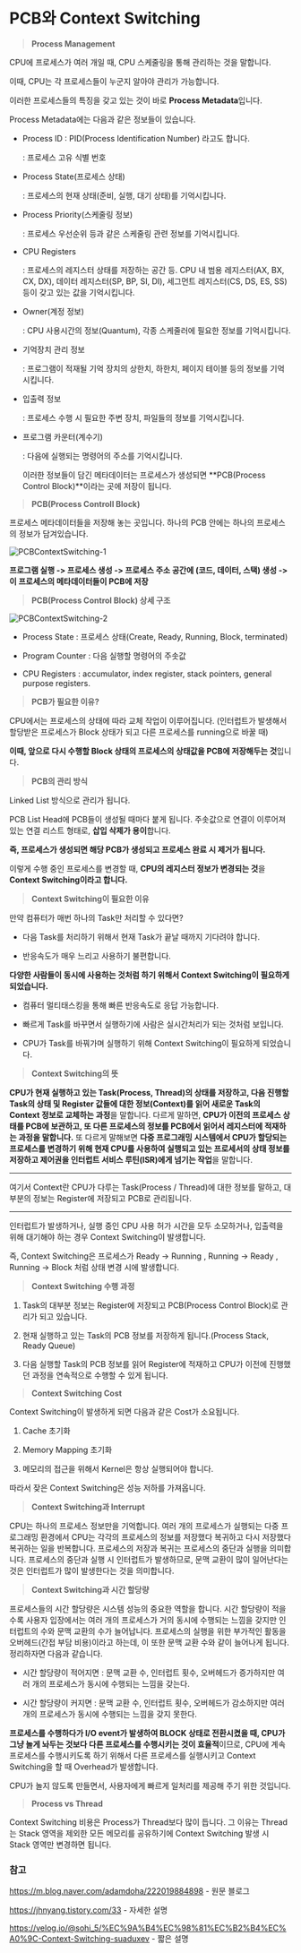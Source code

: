 # PCB와 Context Switching
> **Process Management**

  CPU에 프로세스가 여러 개일 때, CPU 스케줄링을 통해 관리하는 것을 말합니다.

  이때, CPU는 각 프로세스들이 누군지 알아야 관리가 가능합니다.

  이러한 프로세스들의 특징을 갖고 있는 것이 바로 **Process Metadata**입니다.

  

Process Metadata에는 다음과 같은 정보들이 있습니다.

- Process ID : PID(Process Identification Number) 라고도 합니다.

   : 프로세스 고유 식별 번호

- Process State(프로세스 상태)

   : 프로세스의 현재 상태(준비, 실행, 대기 상태)를 기억시킵니다.

- Process Priority(스케줄링 정보)

   : 프로세스 우선순위 등과 같은 스케줄링 관련 정보를 기억시킵니다.

- CPU Registers

   : 프로세스의 레지스터 상태를 저장하는 공간 등. CPU 내 범용 레지스터(AX, BX, CX, DX), 데이터 레지스터(SP, BP, SI, DI), 세그먼트 레지스터(CS, DS, ES, SS) 등이 갖고 있는 값을 기억시킵니다.

- Owner(계정 정보)

   : CPU 사용시간의 정보(Quantum), 각종 스케줄러에 필요한 정보를 기억시킵니다.

- 기억장치 관리 정보

   : 프로그램이 적재될 기억 장치의 상한치, 하한치, 페이지 테이블 등의 정보를 기억시킵니다.

- 입출력 정보

   : 프로세스 수행 시 필요한 주변 장치, 파일들의 정보를 기억시킵니다.

- 프로그램 카운터(계수기)

   : 다음에 실행되는 명령어의 주소를 기억시킵니다.

  

  이러한 정보들이 담긴 메타데이터는 프로세스가 생성되면 **PCB(Process Control Block)**이라는 곳에 저장이 됩니다.

> **PCB(Process Controll Block)**

프로세스 메타데이터들을 저장해 놓는 곳입니다. 하나의 PCB 안에는 하나의 프로세스의 정보가 담겨있습니다.

![PCBContextSwitching-1](https://raw.githubusercontent.com/Songwonseok/CS-Study/main/OS/images/PCBContextSwitching-1.png)


**프로그램 실행 -> 프로세스 생성 -> 프로세스 주소 공간에 (코드, 데이터, 스택) 생성 -> 이 프로세스의 메타데이터들이 PCB에 저장**

  

> **PCB(Process Control Block) 상세 구조**

![PCBContextSwitching-2](https://raw.githubusercontent.com/Songwonseok/CS-Study/main/OS/images/PCBContextSwitching-2.png)

  

  * Process State : 프로세스 상태(Create, Ready, Running, Block, terminated)

  * Program Counter : 다음 실행할 명령어의 주솟값

  * CPU Registers : accumulator, index register, stack pointers, general purpose registers.

  > **PCB가 필요한 이유?**

  CPU에서는 프로세스의 상태에 따라 교체 작업이 이루어집니다. (인터럽트가 발생해서 할당받은 프로세스가 Block 상태가 되고 다른 프로세스를 running으로 바꿀 때)

  

  **이때, 앞으로 다시 수행할 Block 상태의 프로세스의 상태값을 PCB에 저장해두는 것**입니다.

  > **PCB의 관리 방식**

  Linked List 방식으로 관리가 됩니다.

  PCB List Head에 PCB들이 생성될 때마다 붙게 됩니다. 주솟값으로 연결이 이루어져 있는 연결 리스트 형태로, **삽입 삭제가 용이**합니다.

  **즉, 프로세스가 생성되면 해당 PCB가 생성되고 프로세스 완료 시 제거가 됩니다.**

  

  이렇게 수행 중인 프로세스를 변경할 때, **CPU의 레지스터 정보가 변경되는 것**을 **Context Switching이라고 합니다.**

  >  **Context Switching이 필요한 이유**

  만약 컴퓨터가 매번 하나의 Task만 처리할 수 있다면?

  - 다음 Task를 처리하기 위해서 현재 Task가 끝날 때까지 기다려야 합니다.

  - 반응속도가 매우 느리고 사용하기 불편합니다.

  

  **다양한 사람들이 동시에 사용하는 것처럼 하기 위해서 Context Switching이 필요하게 되었습니다.**

  - 컴퓨터 멀티태스킹을 통해 빠른 반응속도로 응답 가능합니다.

  - 빠르게 Task를 바꾸면서 실행하기에 사람은 실시간처리가 되는 것처럼 보입니다.

  - CPU가 Task를 바꿔가며 실행하기 위해 Context Switching이 필요하게 되었습니다.

  > **Context Switching의 뜻**

  **CPU가 현재 실행하고 있는 Task(Process, Thread)의 상태를 저장하고, 다음 진행할 Task의 상태 및 Register 값들에 대한 정보(Context)를 읽어 새로운 Task의 Context 정보로 교체하는 과정**을 말합니다. 다르게 말하면, **CPU가 이전의 프로세스 상태를 PCB에 보관하고, 또 다른 프로세스의 정보를 PCB에서 읽어서 레지스터에 적재하는 과정을 말합니다.** 또 다르게 말해보면 **다중 프로그래밍 시스템에서 CPU가 할당되는 프로세스를 변경하기 위해 현재 CPU를 사용하여 실행되고 있는 프로세서의 상태 정보를 저장하고 제어권을 인터럽트 서비스 루틴(ISR)에게 넘기는 작업**을 말합니다.

****

  여기서 Context란 CPU가 다루는 Task(Process / Thread)에 대한 정보를 말하고, 대부분의 정보는 Register에 저장되고 PCB로 관리됩니다.

****

  인터럽트가 발생하거나, 실행 중인 CPU 사용 허가 시간을 모두 소모하거나, 입출력을 위해 대기해야 하는 경우 Context Switching이 발생합니다.

  

  즉, Context Switching은 프로세스가 Ready -> Running , Running -> Ready , Running -> Block 처럼 상태 변경 시에 발생합니다.

  > **Context Switching 수행 과정**

  1. Task의 대부분 정보는 Register에 저장되고 PCB(Process Control Block)로 관리가 되고 있습니다.

  2. 현재 실행하고 있는 Task의 PCB 정보를 저장하게 됩니다.(Process Stack, Ready Queue)

  3. 다음 실행할 Task의 PCB 정보를 읽어 Register에 적재하고 CPU가 이전에 진행했던 과정을 연속적으로 수행할 수 있게 됩니다.

  > **Context Switching Cost**

  Context Switching이 발생하게 되면 다음과 같은 Cost가 소요됩니다.

  1. Cache 초기화

  2. Memory Mapping 초기화

  3. 메모리의 접근을 위해서 Kernel은 항상 실행되어야 합니다.

  

  따라서 잦은 Context Switching은 성능 저하를 가져옵니다.

  > **Context Switching과 Interrupt**

  CPU는 하나의 프로세스 정보만을 기억합니다. 여러 개의 프로세스가 실행되는 다중 프로그래밍 환경에서 CPU는 각각의 프로세스의 정보를 저장했다 복귀하고 다시 저장했다 복귀하는 일을 반복합니다. 프로세스의 저장과 복귀는 프로세스의 중단과 실행을 의미합니다. 프로세스의 중단과 실행 시 인터럽트가 발생하므로, 문맥 교환이 많이 일어난다는 것은 인터럽트가 많이 발생한다는 것을 의미합니다.

  > **Context Switching과 시간 할당량**

  프로세스들의 시간 할당량은 시스템 성능의 중요한 역할을 합니다. 시간 할당량이 적을수록 사용자 입장에서는 여러 개의 프로세스가 거의 동시에 수행되는 느낌을 갖지만 인터럽트의 수와 문맥 교환의 수가 늘어납니다. 프로세스의 실행을 위한 부가적인 활동을 오버헤드(간접 부담 비용)이라고 하는데, 이 또한 문맥 교환 수와 같이 늘어나게 됩니다. 정리하자면 다음과 같습니다.

  

  - 시간 할당량이 적어지면 : 문맥 교환 수, 인터럽트 횟수, 오버헤드가 증가하지만 여러 개의 프로세스가 동시에 수행되는 느낌을 갖는다.

  - 시간 할당량이 커지면 : 문맥 교환 수, 인터럽트 횟수, 오버헤드가 감소하지만 여러 개의 프로세스가 동시에 수행되는 느낌을 갖지 못한다.

  

  **프로세스를 수행하다가 I/O event가 발생하여 BLOCK 상태로 전환시켰을 때, CPU가 그냥 놀게 놔두는 것보다 다른 프로세스를 수행시키는 것이 효율적**이므로, CPU에 계속 프로세스를 수행시키도록 하기 위해서 다른 프로세스를 실행시키고 Context Switching을 할 때 Overhead가 발생합니다.

  CPU가 놀지 않도록 만들면서, 사용자에게 빠르게 일처리를 제공해 주기 위한 것입니다.

  > **Process vs Thread**

  Context Switching 비용은 Process가 Thread보다 많이 듭니다. 그 이유는 Thread는 Stack 영역을 제외한 모든 메모리를 공유하기에 Context Switching 발생 시 Stack 영역만 변경하면 됩니다.



### 참고

https://m.blog.naver.com/adamdoha/222019884898 - 원문 블로그

https://jhnyang.tistory.com/33 - 자세한 설명

https://velog.io/@sohi_5/%EC%9A%B4%EC%98%81%EC%B2%B4%EC%A0%9C-Context-Switching-suaduxev - 짧은 설명